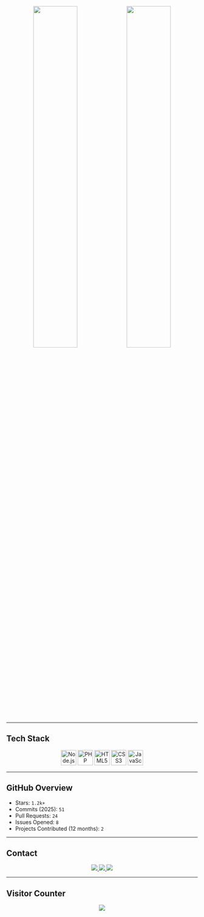 <p align="center">
  <img src="https://github-readme-stats.vercel.app/api?username=popepo123&show_icons=true&theme=tokyonight&hide_border=true" width="48%" />
  <img src="https://github-readme-stats.vercel.app/api/top-langs/?username=popepo123&layout=compact&theme=tokyonight&hide_border=true" width="48%" />
</p>

---

## Tech Stack

<p align="center">
  <img src="https://cdn.jsdelivr.net/gh/devicons/devicon/icons/nodejs/nodejs-original.svg" height="40" alt="Node.js" title="Node.js"/>
  <img src="https://cdn.jsdelivr.net/gh/devicons/devicon/icons/php/php-original.svg" height="40" alt="PHP" title="PHP"/>
  <img src="https://cdn.jsdelivr.net/gh/devicons/devicon/icons/html5/html5-original.svg" height="40" alt="HTML5" title="HTML5"/>
  <img src="https://cdn.jsdelivr.net/gh/devicons/devicon/icons/css3/css3-original.svg" height="40" alt="CSS3" title="CSS3"/>
  <img src="https://cdn.jsdelivr.net/gh/devicons/devicon/icons/javascript/javascript-original.svg" height="40" alt="JavaScript" title="JavaScript"/>
</p>

---

## GitHub Overview

- Stars: `1.2k+`
- Commits (2025): `51`
- Pull Requests: `24`
- Issues Opened: `8`
- Projects Contributed (12 months): `2`

---

## Contact

<p align="center">
  <a href="https://discord.gg/" target="_blank">
    <img src="https://img.shields.io/badge/Discord-2C2F33?style=for-the-badge&logo=discord&logoColor=white" />
  </a>
  <a href="https://instagram.com/" target="_blank">
    <img src="https://img.shields.io/badge/Instagram-262626?style=for-the-badge&logo=instagram&logoColor=white" />
  </a>
  <a href="https://facebook.com/" target="_blank">
    <img src="https://img.shields.io/badge/Facebook-1C1E21?style=for-the-badge&logo=facebook&logoColor=white" />
  </a>
</p>

---

## Visitor Counter

<p align="center">
  <img src="https://profile-counter.glitch.me/popepo123/count.svg" />
</p>
